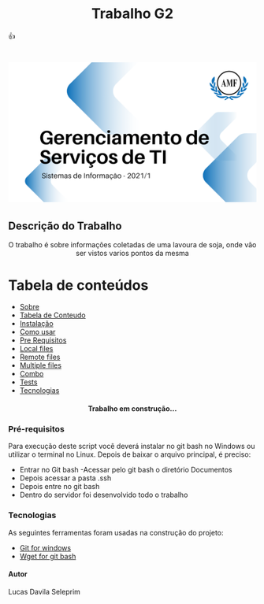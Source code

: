 <h1 align="center">Trabalho G2</h1>        👍

<h1 align="center">
<img alt="Logo do repositório incluindo o nome da disciplina, logo da AMF e o semestre
2021/1 " src="capaGit.png" width="650px">
</h1>

## Descrição do Trabalho
<p align="center">O trabalho é sobre informações coletadas de uma lavoura de soja, onde vão ser vistos varios pontos da mesma</p>

Tabela de conteúdos
=================
<!--ts-->
* [Sobre](#Sobre)
* [Tabela de Conteudo](#tabela-de-conteudo)
* [Instalação](#instalacao)
* [Como usar](#como-usar)
* [Pre Requisitos](#pre-requisitos)
* [Local files](#local-files)
* [Remote files](#remote-files)
* [Multiple files](#multiple-files)
* [Combo](#combo)
* [Tests](#testes)
* [Tecnologias](#tecnologias)
<!--te-->

<h4 align="center">

Trabalho em construção...

</h4>

### Pré-requisitos
Para execução deste script você deverá instalar no git bash no Windows ou utilizar o
terminal no Linux.
Depois de baixar o arquivo principal, é preciso:
- Entrar no Git bash
-Acessar pelo git bash o diretório Documentos
- Depois acessar a pasta .ssh
- Depois entre no git bash
- Dentro do servidor foi desenvolvido todo o trabalho

### Tecnologias
As seguintes ferramentas foram usadas na construção do projeto:
- [Git for windows](https://git-scm.com/downloads/)
- [Wget for git bash](https://eternallybored.org/misc/wget/)

#### Autor
Lucas Davila Seleprim
